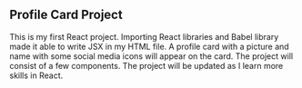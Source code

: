 ## Profile Card Project

This is my first React project. Importing React libraries and Babel library made it able to write JSX in my HTML file. A profile card with a picture and name with some social media icons will appear on the card. The project will consist of a few components. The project will be updated as I learn more skills in React.